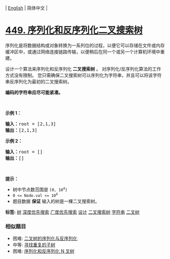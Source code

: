 | [English](README_EN.md) | 简体中文 |

# [449. 序列化和反序列化二叉搜索树](https://leetcode-cn.com/problems/serialize-and-deserialize-bst)
<p>序列化是将数据结构或对象转换为一系列位的过程，以便它可以存储在文件或内存缓冲区中，或通过网络连接链路传输，以便稍后在同一个或另一个计算机环境中重建。</p>

<p>设计一个算法来序列化和反序列化<strong> 二叉搜索树</strong> 。 对序列化/反序列化算法的工作方式没有限制。 您只需确保二叉搜索树可以序列化为字符串，并且可以将该字符串反序列化为最初的二叉搜索树。</p>

<p><strong>编码的字符串应尽可能紧凑。</strong></p>

<p>&nbsp;</p>

<p><strong>示例 1：</strong></p>

<pre>
<strong>输入：</strong>root = [2,1,3]
<strong>输出：</strong>[2,1,3]
</pre>

<p><strong>示例 2：</strong></p>

<pre>
<strong>输入：</strong>root = []
<strong>输出：</strong>[]
</pre>

<p>&nbsp;</p>

<p><strong>提示：</strong></p>

<ul>
	<li>树中节点数范围是 <code>[0, 10<sup>4</sup>]</code></li>
	<li><code>0 &lt;= Node.val &lt;= 10<sup>4</sup></code></li>
	<li>题目数据 <strong>保证</strong> 输入的树是一棵二叉搜索树。</li>
</ul>

**标签:**  [树](https://leetcode-cn.com/tag/tree) [深度优先搜索](https://leetcode-cn.com/tag/depth-first-search) [广度优先搜索](https://leetcode-cn.com/tag/breadth-first-search) [设计](https://leetcode-cn.com/tag/design) [二叉搜索树](https://leetcode-cn.com/tag/binary-search-tree) [字符串](https://leetcode-cn.com/tag/string) [二叉树](https://leetcode-cn.com/tag/binary-tree) 
 ### 相似题目
- 困难:	[二叉树的序列化与反序列化](https://leetcode-cn.com/problems/serialize-and-deserialize-binary-tree) 
- 中等:	[寻找重复的子树](https://leetcode-cn.com/problems/find-duplicate-subtrees) 
- 困难:	[序列化和反序列化 N 叉树](https://leetcode-cn.com/problems/serialize-and-deserialize-n-ary-tree) 
